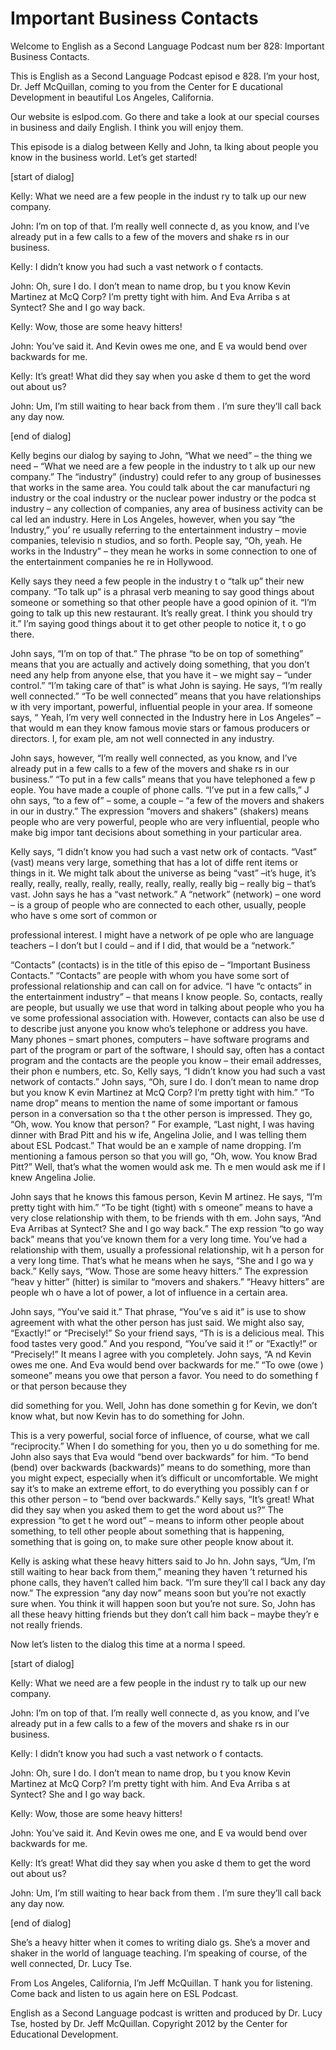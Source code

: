# Important Business Contacts

Welcome to English as a Second Language Podcast num ber 828: Important Business Contacts. 

This is English as a Second Language Podcast episod e 828. I’m your host, Dr. Jeff McQuillan, coming to you from the Center for E ducational Development in beautiful Los Angeles, California. 

Our website is eslpod.com. Go there and take a look  at our special courses in business and daily English. I think you will enjoy them. 

This episode is a dialog between Kelly and John, ta lking about people you know in the business world. Let’s get started! 

[start of dialog] 

Kelly:  What we need are a few people in the indust ry to talk up our new company. 

John:  I’m on top of that. I’m really well connecte d, as you know, and I’ve already put in a few calls to a few of the movers and shake rs in our business. 

Kelly:  I didn’t know you had such a vast network o f contacts. 

John:  Oh, sure I do. I don’t mean to name drop, bu t you know Kevin Martinez at McQ Corp? I’m pretty tight with him. And Eva Arriba s at Syntect? She and I go way back.   

Kelly:  Wow, those are some heavy hitters! 

John:  You’ve said it. And Kevin owes me one, and E va would bend over backwards for me.  

Kelly:  It’s great! What did they say when you aske d them to get the word out about us? 

John:  Um, I’m still waiting to hear back from them . I’m sure they’ll call back any day now. 

[end of dialog] 

Kelly begins our dialog by saying to John, “What we  need” – the thing we need – “What we need are a few people in the industry to t alk up our new company.” The “industry” (industry) could refer to any group of businesses that works in the same area. You could talk about the car manufacturi ng industry or the coal industry or the nuclear power industry or the podca st industry – any collection of companies, any area of business activity can be cal led an industry. Here in Los Angeles, however, when you say “the Industry,” you’ re usually referring to the entertainment industry – movie companies, televisio n studios, and so forth. People say, “Oh, yeah. He works in the Industry” – they mean he works in some connection to one of the entertainment companies he re in Hollywood.  

Kelly says they need a few people in the industry t o “talk up” their new company. “To talk up” is a phrasal verb meaning to say good things about someone or something so that other people have a good opinion of it. “I’m going to talk up this new restaurant. It’s really great. I think you  should try it.” I’m saying good things about it to get other people to notice it, t o go there.  

John says, “I’m on top of that.” The phrase “to be on top of something” means that you are actually and actively doing something,  that you don’t need any help from anyone else, that you have it – we might say –  “under control.” “I’m taking care of that” is what John is saying. He says, “I’m  really well connected.” “To be well connected” means that you have relationships w ith very important, powerful, influential people in your area. If someone says, “ Yeah, I’m very well connected in the Industry here in Los Angeles” – that would m ean they know famous movie stars or famous producers or directors. I, for exam ple, am not well connected in any industry.  

John says, however, “I’m really well connected, as you know, and I’ve already put in a few calls to a few of the movers and shake rs in our business.” “To put in a few calls” means that you have telephoned a few p eople. You have made a couple of phone calls. “I’ve put in a few calls,” J ohn says, “to a few of” – some, a couple – “a few of the movers and shakers in our in dustry.” The expression “movers and shakers” (shakers) means people who are  very powerful, people who are very influential, people who make big impor tant decisions about something in your particular area.  

Kelly says, “I didn’t know you had such a vast netw ork of contacts. “Vast” (vast) means very large, something that has a lot of diffe rent items or things in it. We might talk about the universe as being “vast” –it’s  huge, it’s really, really, really, really, really, really, really, really big – really  big – that’s vast. John says he has a “vast network.” A “network” (network) – one word – is a group of people who are connected to each other, usually, people who have s ome sort of common or  

professional interest. I might have a network of pe ople who are language teachers – I don’t but I could – and if I did, that  would be a “network.”  

“Contacts” (contacts) is in the title of this episo de – “Important Business Contacts.” “Contacts” are people with whom you have  some sort of professional relationship and can call on for advice. “I have “c ontacts” in the entertainment industry” – that means I know people. So, contacts,  really are people, but usually we use that word in talking about people who you ha ve some professional association with. However, contacts can also be use d to describe just anyone you know who’s telephone or address you have. Many phones – smart phones, computers – have software programs and part of the program or part of the software, I should say, often has a contact program  and the contacts are the people you know – their email addresses, their phon e numbers, etc. So, Kelly says, “I didn’t know you had such a vast network of  contacts.” John says, “Oh, sure I do. I don’t mean to name drop but you know K evin Martinez at McQ Corp? I’m pretty tight with him.” “To name drop” means to  mention the name of some important or famous person in a conversation so tha t the other person is impressed. They go, “Oh, wow. You know that person? ” For example, “Last night, I was having dinner with Brad Pitt and his w ife, Angelina Jolie, and I was telling them about ESL Podcast.” That would be an e xample of name dropping. I’m mentioning a famous person so that you will go,  “Oh, wow. You know Brad Pitt?” Well, that’s what the women would ask me. Th e men would ask me if I knew Angelina Jolie.  

John says that he knows this famous person, Kevin M artinez. He says, “I’m pretty tight with him.” “To be tight (tight) with s omeone” means to have a very close relationship with them, to be friends with th em. John says, “And Eva Arribas at Syntect? She and I go way back.” The exp ression “to go way back” means that you’ve known them for a very long time. You’ve had a relationship with them, usually a professional relationship, wit h a person for a very long time. That’s what he means when he says, “She and I go wa y back.” Kelly says, “Wow. Those are some heavy hitters.” The expression “heav y hitter” (hitter) is similar to “movers and shakers.” “Heavy hitters” are people wh o have a lot of power, a lot of influence in a certain area.  

John says, “You’ve said it.” That phrase, “You’ve s aid it” is use to show agreement with what the other person has just said.  We might also say, “Exactly!” or “Precisely!” So your friend says, “Th is is a delicious meal. This food tastes very good.” And you respond, “You’ve said it !” or “Exactly!” or “Precisely!” It means I agree with you completely. John says, “A nd Kevin owes me one. And Eva would bend over backwards for me.” “To owe (owe ) someone” means you owe that person a favor. You need to do something f or that person because they  

did something for you. Well, John has done somethin g for Kevin, we don’t know what, but now Kevin has to do something for John.  

This is a very powerful, social force of influence,  of course, what we call “reciprocity.” When I do something for you, then yo u do something for me. John also says that Eva would “bend over backwards” for him. “To bend (bend) over backwards (backwards)” means to do something, more than you might expect, especially when it’s difficult or uncomfortable. We  might say it’s to make an extreme effort, to do everything you possibly can f or this other person – to “bend over backwards.” Kelly says, “It’s great! What did they say when you asked them to get the word about us?” The expression “to get t he word out” – means to inform other people about something, to tell other people about something that is happening, something that is going on, to make sure  other people know about it.  

Kelly is asking what these heavy hitters said to Jo hn. John says, “Um, I’m still waiting to hear back from them,” meaning they haven ’t returned his phone calls, they haven’t called him back. “I’m sure they’ll cal l back any day now.” The expression “any day now” means soon but you’re not exactly sure when. You think it will happen soon but you’re not sure. So, John has all these heavy hitting friends but they don’t call him back – maybe they’r e not really friends. 

Now let’s listen to the dialog this time at a norma l speed. 

[start of dialog] 

Kelly:  What we need are a few people in the indust ry to talk up our new company. 

John:  I’m on top of that. I’m really well connecte d, as you know, and I’ve already put in a few calls to a few of the movers and shake rs in our business. 

Kelly:  I didn’t know you had such a vast network o f contacts. 

John:  Oh, sure I do. I don’t mean to name drop, bu t you know Kevin Martinez at McQ Corp? I’m pretty tight with him. And Eva Arriba s at Syntect? She and I go way back.   

Kelly:  Wow, those are some heavy hitters! 

John:  You’ve said it. And Kevin owes me one, and E va would bend over backwards for me.  

Kelly:  It’s great! What did they say when you aske d them to get the word out about us? 

John:  Um, I’m still waiting to hear back from them . I’m sure they’ll call back any day now. 

[end of dialog] 

She’s a heavy hitter when it comes to writing dialo gs. She’s a mover and shaker in the world of language teaching. I’m speaking of course, of the well connected, Dr. Lucy Tse. 

From Los Angeles, California, I’m Jeff McQuillan. T hank you for listening. Come back and listen to us again here on ESL Podcast. 

English as a Second Language podcast is written and  produced by Dr. Lucy Tse, hosted by Dr. Jeff McQuillan. Copyright 2012 by the  Center for Educational Development.

